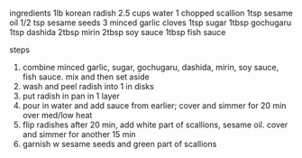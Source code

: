 ingredients
1lb korean radish
2.5 cups water
1 chopped scallion
1tsp sesame oil
1/2 tsp sesame seeds
3 minced garlic cloves
1tsp sugar
1tbsp gochugaru
1tsp dashida
2tbsp mirin
2tbsp soy sauce
1tbsp fish sauce

steps
1. combine minced garlic, sugar, gochugaru, dashida, mirin, soy sauce, fish sauce. mix and then set aside
2. wash and peel radish into 1 in disks
3. put radish in pan in 1 layer
4. pour in water and add sauce from earlier; cover and simmer for 20 min over med/low heat
5. flip radishes after 20 min, add white part of scallions, sesame oil. cover and simmer for another 15 min
6. garnish w sesame seeds and green part of scallions
